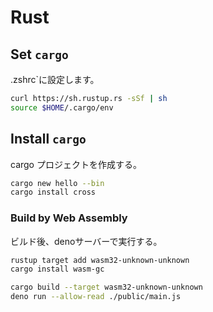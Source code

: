 # Rust

## Set `cargo`

.zshrc`に設定します。

```bash
curl https://sh.rustup.rs -sSf | sh
source $HOME/.cargo/env
```

## Install `cargo`

cargo プロジェクトを作成する。

```bash
cargo new hello --bin
cargo install cross
```

### Build by Web Assembly

ビルド後、denoサーバーで実行する。

```bash
rustup target add wasm32-unknown-unknown
cargo install wasm-gc

cargo build --target wasm32-unknown-unknown
deno run --allow-read ./public/main.js
```
